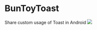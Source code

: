 # BunToyToast
Share custom usage of Toast in Android
[![](https://jitpack.io/v/crybobo/BunToyToast.svg)](https://jitpack.io/#crybobo/BunToyToast)
